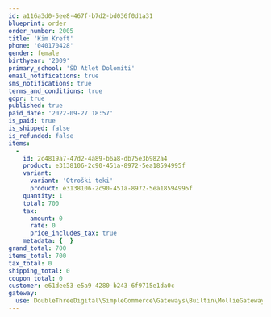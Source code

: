 ```yaml
---
id: a116a3d0-5ee8-467f-b7d2-bd036f0d1a31
blueprint: order
order_number: 2005
title: 'Kim Kreft'
phone: '040170428'
gender: female
birthyear: '2009'
primary_school: 'ŠD Atlet Dolomiti'
email_notifications: true
sms_notifications: true
terms_and_conditions: true
gdpr: true
published: true
paid_date: '2022-09-27 18:57'
is_paid: true
is_shipped: false
is_refunded: false
items:
  -
    id: 2c4819a7-47d2-4a89-b6a8-db75e3b982a4
    product: e3138106-2c90-451a-8972-5ea18594995f
    variant:
      variant: 'Otroški teki'
      product: e3138106-2c90-451a-8972-5ea18594995f
    quantity: 1
    total: 700
    tax:
      amount: 0
      rate: 0
      price_includes_tax: true
    metadata: {  }
grand_total: 700
items_total: 700
tax_total: 0
shipping_total: 0
coupon_total: 0
customer: e61dee53-e5a9-4280-b243-6f9715e1da0c
gateway:
  use: DoubleThreeDigital\SimpleCommerce\Gateways\Builtin\MollieGateway
---
```

